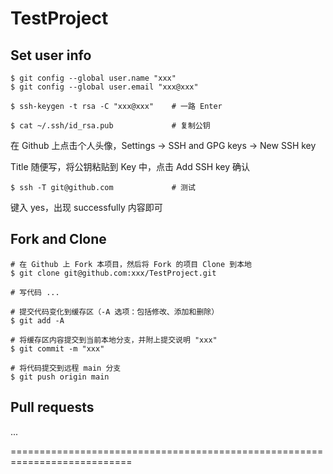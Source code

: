 # TestProject

## Set user info
```shell
$ git config --global user.name "xxx"
$ git config --global user.email "xxx@xxx"

$ ssh-keygen -t rsa -C "xxx@xxx"    # 一路 Enter

$ cat ~/.ssh/id_rsa.pub             # 复制公钥
```

在 Github 上点击个人头像，Settings -> SSH and GPG keys -> New SSH key

Title 随便写，将公钥粘贴到 Key 中，点击 Add SSH key 确认

```shell
$ ssh -T git@github.com             # 测试
```

键入 yes，出现 successfully 内容即可

## Fork and Clone

```shell
# 在 Github 上 Fork 本项目，然后将 Fork 的项目 Clone 到本地
$ git clone git@github.com:xxx/TestProject.git

# 写代码 ...

# 提交代码变化到缓存区（-A 选项：包括修改、添加和删除）
$ git add -A

# 将缓存区内容提交到当前本地分支，并附上提交说明 "xxx"
$ git commit -m "xxx"

# 将代码提交到远程 main 分支
$ git push origin main
```

## Pull requests

...

===========================================================================
